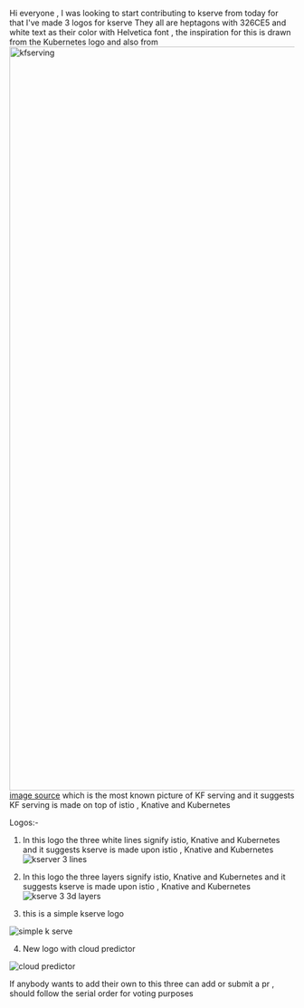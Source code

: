 Hi everyone , I was looking to start contributing to kserve from today for that I've made 3 logos for kserve
They all are heptagons with 326CE5  and white text as their color with Helvetica font , the inspiration for this is drawn from the Kubernetes logo
and also from 
<img width="1314" alt="kfserving" src="https://user-images.githubusercontent.com/79689323/131740246-1146e429-a0d1-43a8-862a-687e835fcd8b.png">
[image source](https://www.google.com/url?sa=i&url=https%3A%2F%2Fwww.kubeflow.org%2Fdocs%2Fcomponents%2Fkfserving%2Fkfserving%2F&psig=AOvVaw1lovTQ89WKXc1cCcmFXBI0&ust=1630618299882000&source=images&cd=vfe&ved=0CAwQjhxqFwoTCPjr7tXc3vICFQAAAAAdAAAAABAD)
which is the most known picture of KF serving and it suggests KF serving is made on top of istio , Knative and Kubernetes 

Logos:-

1. In this logo the three white lines  signify istio, Knative and Kubernetes and it suggests kserve is made upon istio , Knative and Kubernetes 
![kserver 3 lines](https://user-images.githubusercontent.com/79689323/131739282-6834cc78-34bc-469e-b852-261264d2bede.png)

2. In this logo the three layers signify   istio, Knative and Kubernetes and it suggests kserve is made upon istio , Knative and Kubernetes 
![kserve 3 3d layers](https://user-images.githubusercontent.com/79689323/131741113-5503fd48-8e3b-4355-9780-2ffe44fdd038.png)

 
3. this is a simple kserve logo

![simple k serve](https://user-images.githubusercontent.com/79689323/131741435-914440fb-1770-41d4-9c66-55f16af9a98d.png)

4. New logo with cloud predictor

 ![cloud predictor](https://user-images.githubusercontent.com/79689323/131919506-83138d22-b2fe-445d-858a-fa145ed791c8.png)


If anybody wants to add their own to this three can add or submit a pr , should follow the serial order for voting purposes
